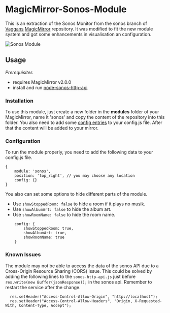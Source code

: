 # MagicMirror-Sonos-Module

This is an extraction of the Sonos Monitor from the sonos branch of [Vaggans](https://github.com/Vaggan) [MagicMirror](https://github.com/Vaggan/MagicMirror/tree/sonos-module/modules/sonos-module) repository. It was modified to fit the new module system and got some enhancements in visualisation an configuration.

![Sonos Module](https://cloud.githubusercontent.com/assets/9592452/14062687/a0e77434-f3a8-11e5-816c-4766afc98d90.png)

## Usage

_Prerequisites_

- requires MagicMirror v2.0.0
- install and run [node-sonos-http-api](https://github.com/jishi/node-sonos-http-api)

### Installation

To use this module, just create a new folder in the __modules__ folder of your MagicMirror, name it 'sonos' and copy the content of the repository into this folder. You also need to add some [config entries](#configuration) to your config.js file. After that the content will be added to your mirror.

### Configuration

To run the module properly, you need to add the following data to your config.js file.

```
{
	module: 'sonos',
	position: 'top_right', // you may choose any location
	config: {}
}
```

You also can set some options to hide different parts of the module. 
- Use `showStoppedRoom: false` to hide a room if it plays no musik.
- Use `showAlbumArt: false` to hide the album art.
- Use `showRoomName: false` to hide the room name.

```
	config: {
		showStoppedRoom: true,
		showAlbumArt: true,
		showRoomName: true
	}
```

### Known Issues

The module may not be able to access the data of the sonos API due to a Cross-Origin Resource Sharing (CORS) issue. This could be solved by adding the following lines to the `sonos-http-api.js` just before `res.write(new Buffer(jsonResponse));` in the sonos api. Remember to restart the service after the change.

```
  res.setHeader("Access-Control-Allow-Origin", "http://localhost");
  res.setHeader("Access-Control-Allow-Headers", "Origin, X-Requested-With, Content-Type, Accept");
```
